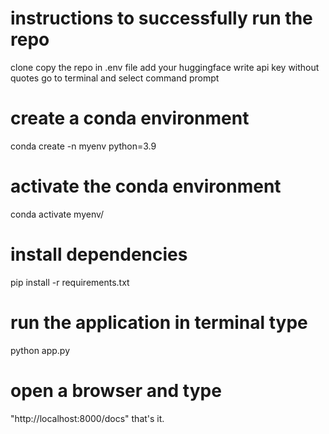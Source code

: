 # instructions to successfully run the repo
  clone copy the repo
  in .env file add your huggingface write api key without quotes
  go to terminal and select command prompt

# create a conda environment
conda create -n myenv python=3.9

# activate the conda environment
conda activate myenv/

# install dependencies
pip install -r requirements.txt

# run the application in terminal type
python app.py

# open a browser and type 
"http://localhost:8000/docs" that's it.

